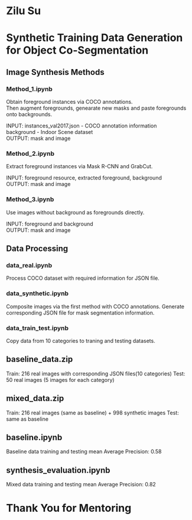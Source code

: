 # Zilu Su
# Synthetic Training Data Generation for Object Co-Segmentation


## Image Synthesis Methods
### Method_1.ipynb
Obtain foreground instances via COCO annotations.     
Then augment foregrounds, genearate new masks and paste foregrounds onto backgrounds.

INPUT:
    instances_val2017.json - COCO annotation information    
    background - Indoor Scene dataset    
OUTPUT:
    mask and image    


### Method_2.ipynb
Extract foreground instances via Mask R-CNN and GrabCut.

INPUT:
    foreground resource, extracted foreground, background    
OUTPUT:
    mask and image


### Method_3.ipynb
Use images without background as foregrounds directly.
    
INPUT:
    foreground and background        
OUTPUT:
    mask and image
  
  


## Data Processing
### data_real.ipynb
Process COCO dataset with required information for JSON file.

### data_synthetic.ipynb
Composite images via the first method with COCO annotations.
Generate corresponding JSON file for mask segmentation information.

### data_train_test.ipynb
Copy data from 10 categories to traning and testing datasets.




## baseline_data.zip
Train: 216 real images with corresponding JSON files(10 categories)
Test: 50 real images (5 images for each category)

## mixed_data.zip
Train: 216 real images (same as baseline) + 998 synthetic images
Test: same as baseline




## baseline.ipynb
Baseline data training and testing 
mean Average Precision:  0.58

## synthesis_evaluation.ipynb
Mixed data training and testing
mean Average Precision:  0.82




# Thank You for Mentoring
